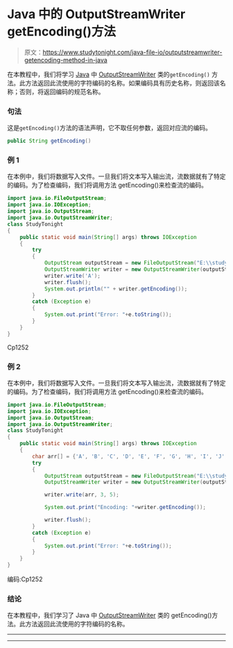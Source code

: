 # Java 中的 OutputStreamWriter getEncoding()方法

> 原文：<https://www.studytonight.com/java-file-io/outputstreamwriter-getencoding-method-in-java>

在本教程中，我们将学习 [Java](https://www.studytonight.com/java/) 中 [OutputStreamWriter](https://www.studytonight.com/tutorials/?subject=java-file-io&url=java-outputstreamwriter) 类的`getEncoding()` 方法。此方法返回此流使用的字符编码的名称。如果编码具有历史名称，则返回该名称；否则，将返回编码的规范名称。

### 句法

这是`getEncoding()`方法的语法声明，它不取任何参数，返回对应流的编码。

```java
public String getEncoding()
```

### 例 1

在本例中，我们将数据写入文件。一旦我们将文本写入输出流，流数据就有了特定的编码。为了检查编码，我们将调用方法 getEncoding()来检查流的编码。

```java
import java.io.FileOutputStream;
import java.io.IOException;
import java.io.OutputStream;
import java.io.OutputStreamWriter;
class StudyTonight
{
	public static void main(String[] args) throws IOException 
	{ 
		try 
		{
			OutputStream outputStream = new FileOutputStream("E:\\studytonight\\output.txt");
			OutputStreamWriter writer = new OutputStreamWriter(outputStream);
			writer.write('A');
			writer.flush();
			System.out.println("" + writer.getEncoding());
		} 
		catch (Exception e)
		{
			System.out.print("Error: "+e.toString());
		}
	} 
}
```

Cp1252

### 例 2

在本例中，我们将数据写入文件。一旦我们将文本写入输出流，流数据就有了特定的编码。为了检查编码，我们将调用方法 getEncoding()来检查流的编码。

```java
import java.io.FileOutputStream;
import java.io.IOException;
import java.io.OutputStream;
import java.io.OutputStreamWriter;
class StudyTonight
{
	public static void main(String[] args) throws IOException 
	{ 
		char arr[] = {'A', 'B', 'C', 'D', 'E', 'F', 'G', 'H', 'I', 'J', 'K'};
		try
		{
			OutputStream outputStream = new FileOutputStream("E:\\studytonight\\output.txt");
			OutputStreamWriter writer = new OutputStreamWriter(outputStream);

			writer.write(arr, 3, 5);

			System.out.print("Encoding: "+writer.getEncoding());

			writer.flush();	
		}
		catch (Exception e)
		{
			System.out.print("Error: "+e.toString());
		}
	} 
}
```

编码:Cp1252

### 结论

在本教程中，我们学习了 Java 中 [OutputStreamWriter](https://www.studytonight.com/java-file-io/java-outputstreamwriter) 类的 getEncoding()方法。此方法返回此流使用的字符编码的名称。

* * *

* * *